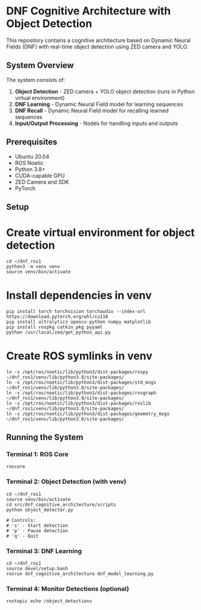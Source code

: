 # DNF Cognitive Architecture with Object Detection

This repository contains a cognitive architecture based on Dynamic Neural Fields (DNF) with real-time object detection using ZED camera and YOLO.

## System Overview

The system consists of:

1. **Object Detection** - ZED camera + YOLO object detection (runs in Python virtual environment)
2. **DNF Learning** - Dynamic Neural Field model for learning sequences
3. **DNF Recall** - Dynamic Neural Field model for recalling learned sequences
4. **Input/Output Processing** - Nodes for handling inputs and outputs

## Prerequisites

- Ubuntu 20.04
- ROS Noetic
- Python 3.8+
- CUDA-capable GPU
- ZED Camera and SDK
- PyTorch


## Setup

# Create virtual environment for object detection
```
cd ~/dnf_ros1
python3 -m venv venv
source venv/bin/activate
```

# Install dependencies in venv
```
pip install torch torchvision torchaudio --index-url https://download.pytorch.org/whl/cu118
pip install ultralytics opencv-python numpy matplotlib
pip install rospkg catkin_pkg pyyaml
python /usr/local/zed/get_python_api.py
```

# Create ROS symlinks in venv
```
ln -s /opt/ros/noetic/lib/python3/dist-packages/rospy ~/dnf_ros1/venv/lib/python3.8/site-packages/
ln -s /opt/ros/noetic/lib/python3/dist-packages/std_msgs ~/dnf_ros1/venv/lib/python3.8/site-packages/
ln -s /opt/ros/noetic/lib/python3/dist-packages/rosgraph ~/dnf_ros1/venv/lib/python3.8/site-packages/
ln -s /opt/ros/noetic/lib/python3/dist-packages/roslib ~/dnf_ros1/venv/lib/python3.8/site-packages/
ln -s /opt/ros/noetic/lib/python3/dist-packages/geometry_msgs ~/dnf_ros1/venv/lib/python3.8/site-packages/
```

## Running the System
### Terminal 1: ROS Core
```
roscore
```

### Terminal 2: Object Detection (with venv)
```
cd ~/dnf_ros1
source venv/bin/activate
cd src/dnf_cognitive_architecture/scripts
python object_detector.py

# Controls:
# 's' - Start detection
# 'p' - Pause detection
# 'q' - Quit
```

### Terminal 3: DNF Learning
```
cd ~/dnf_ros1
source devel/setup.bash
rosrun dnf_cognitive_architecture dnf_model_learning.py
```

### Terminal 4: Monitor Detections (optional)
```
rostopic echo /object_detections
```